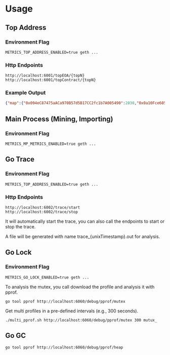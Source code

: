 # Usage 
## Top Address
### Environment Flag
```
METRICS_TOP_ADDRESS_ENABLED=true geth ...
```
### Http Endpoints
```
http://localhost:6001/topEOA/{topN}
http://localhost:6001/topContract/{topN}
```
### Example Output
```json
{"map":{"0x094eC87475aACa970B57d5B17CC2fc1b7A005490":2030,"0x0a10Fce605fdd59FFB4a4E15d932bAac05e4689d":7481,"0x23FE208B228b8938613987cEaC3e34e75F590283":2041,"0x428348c907F53c4FB72229A394D153Af0694A1d9":3921,"0x51383c0060C6Dc212071D7Ad063C64C7f7A163Cf":3031,"0x631Fc1EA2270e98fbD9D92658eCe0F5a269Aa161":13660,"0x833E8b8d6E45246b851e1fA89d109F8429F3006c":3208,"0xA3fd5cC5BA356433b28209d812Ff0Cf261881e1B":2062,"0xDe31acB1217E08139a655B5572B58d2d65acd87c":2857,"0xEF575087F1e7BeC54046F98119c8C392a37c51dd":16263},"start":"2022-02-15T17:00:50.797885+08:00","end":"2022-02-15T17:11:49.577221+08:00"}
```

## Main Process (Mining, Importing)
### Environment Flag
```
METRICS_MP_METRICS_ENABLED=true geth ...
```


## Go Trace
### Environment Flag
```
METRICS_TOP_ADDRESS_ENABLED=true geth ...
```
### Http Endpoints
```
http://localhost:6002/trace/start
http://localhost:6002/trace/stop
```
It will automatically start the trace, you can also call the endpoints to start or stop the trace.

A file will be generated with name trace_{unixTimestamp}.out for analysis.


## Go Lock
### Environment Flag
```
METRICS_GO_LOCK_ENABLED=true geth ...
```
To analysis the mutex, you call download the profile and analysis it with pprof.
```
go tool pprof http://localhost:6060/debug/pprof/mutex
```

Get multi profiles in a pre-defined intervals (e.g., 300 seconds).
```
./multi_pprof.sh http://localhost:6060/debug/pprof/mutex 300 mutux_
```

## Go GC
```
go tool pprof http://localhost:6060/debug/pprof/heap
```
